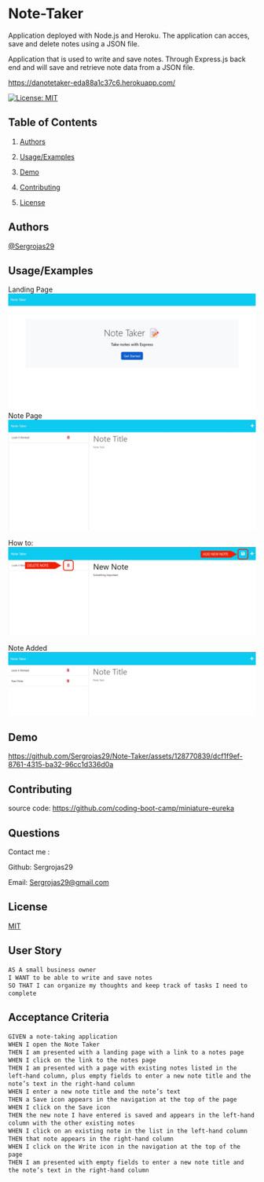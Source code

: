 # Note-Taker
Application deployed with Node.js and Heroku. The application can acces, save and delete notes using a JSON file. 

Application that is used to write and save notes. Through Express.js back end and will save and retrieve note data from a JSON file. 

https://danotetaker-eda88a1c37c6.herokuapp.com/

[![License: MIT](https://img.shields.io/badge/License-MIT-yellow.svg)](https://opensource.org/licenses/MIT) 


## Table of Contents

1. [Authors](#authors)

2. [Usage/Examples](#usageexamples)    
    
3. [Demo](#demo)    

4. [Contributing](#contributing)

5. [License](#license)

## Authors

[@Sergrojas29](https://www.github.com/Sergrojas29)


    
## Usage/Examples

Landing Page
![alt landing-page](./readmefiles/LandingPage.jpg)
Note Page
![alt Note Page](./readmefiles/NotePage.jpg)

How to:
![alt How to](./readmefiles/NOTES.png)


Note Added
![alt ote Added](./readmefiles/NoteAdded.jpg)



    
## Demo



https://github.com/Sergrojas29/Note-Taker/assets/128770839/dcf1f9ef-8761-4315-ba32-96cc1d336d0a




    

## Contributing
source code:
https://github.com/coding-boot-camp/miniature-eureka

    
## Questions
Contact me : 

Github: Sergrojas29

Email: Sergrojas29@gmail.com
    

## License

[MIT](https://choosealicense.com/licenses/mit/)





## User Story

```
AS A small business owner
I WANT to be able to write and save notes
SO THAT I can organize my thoughts and keep track of tasks I need to complete
```


## Acceptance Criteria

```
GIVEN a note-taking application
WHEN I open the Note Taker
THEN I am presented with a landing page with a link to a notes page
WHEN I click on the link to the notes page
THEN I am presented with a page with existing notes listed in the left-hand column, plus empty fields to enter a new note title and the note’s text in the right-hand column
WHEN I enter a new note title and the note’s text
THEN a Save icon appears in the navigation at the top of the page
WHEN I click on the Save icon
THEN the new note I have entered is saved and appears in the left-hand column with the other existing notes
WHEN I click on an existing note in the list in the left-hand column
THEN that note appears in the right-hand column
WHEN I click on the Write icon in the navigation at the top of the page
THEN I am presented with empty fields to enter a new note title and the note’s text in the right-hand column
```
